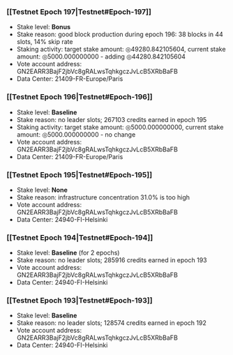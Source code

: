 ### [[Testnet Epoch 197|Testnet#Epoch-197]]
* Stake level: **Bonus**
* Stake reason: good block production during epoch 196: 38 blocks in 44 slots, 14% skip rate
* Staking activity: target stake amount: ◎49280.842105604, current stake amount: ◎5000.000000000 - adding ◎44280.842105604
* Vote account address: GN2EARR3BajF2jbVc8gRALwsTqhkgczJvLcB5XRbBaFB
* Data Center: 21409-FR-Europe/Paris
### [[Testnet Epoch 196|Testnet#Epoch-196]]
* Stake level: **Baseline**
* Stake reason: no leader slots; 267103 credits earned in epoch 195
* Staking activity: target stake amount: ◎5000.000000000, current stake amount: ◎5000.000000000 - no change
* Vote account address: GN2EARR3BajF2jbVc8gRALwsTqhkgczJvLcB5XRbBaFB
* Data Center: 21409-FR-Europe/Paris
### [[Testnet Epoch 195|Testnet#Epoch-195]]
* Stake level: **None**
* Stake reason: infrastructure concentration 31.0% is too high
* Vote account address: GN2EARR3BajF2jbVc8gRALwsTqhkgczJvLcB5XRbBaFB
* Data Center: 24940-FI-Helsinki
### [[Testnet Epoch 194|Testnet#Epoch-194]]
* Stake level: **Baseline** (for 2 epochs)
* Stake reason: no leader slots; 285916 credits earned in epoch 193
* Vote account address: GN2EARR3BajF2jbVc8gRALwsTqhkgczJvLcB5XRbBaFB
* Data Center: 24940-FI-Helsinki
### [[Testnet Epoch 193|Testnet#Epoch-193]]
* Stake level: **Baseline**
* Stake reason: no leader slots; 128574 credits earned in epoch 192
* Vote account address: GN2EARR3BajF2jbVc8gRALwsTqhkgczJvLcB5XRbBaFB
* Data Center: 24940-FI-Helsinki